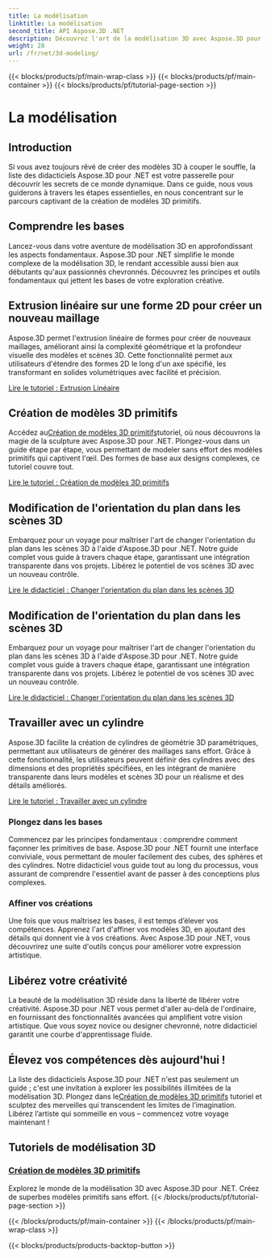 ```yaml
---
title: La modélisation
linktitle: La modélisation
second_title: API Aspose.3D .NET
description: Découvrez l'art de la modélisation 3D avec Aspose.3D pour .NET ! Créez facilement des modèles primitifs captivants dans ce didacticiel complet. Libérez votre créativité aujourd’hui.
weight: 28
url: /fr/net/3d-modeling/
---
```


{{< blocks/products/pf/main-wrap-class >}}
{{< blocks/products/pf/main-container >}}
{{< blocks/products/pf/tutorial-page-section >}}

# La modélisation


## Introduction

Si vous avez toujours rêvé de créer des modèles 3D à couper le souffle, la liste des didacticiels Aspose.3D pour .NET est votre passerelle pour découvrir les secrets de ce monde dynamique. Dans ce guide, nous vous guiderons à travers les étapes essentielles, en nous concentrant sur le parcours captivant de la création de modèles 3D primitifs.

## Comprendre les bases

Lancez-vous dans votre aventure de modélisation 3D en approfondissant les aspects fondamentaux. Aspose.3D pour .NET simplifie le monde complexe de la modélisation 3D, le rendant accessible aussi bien aux débutants qu'aux passionnés chevronnés. Découvrez les principes et outils fondamentaux qui jettent les bases de votre exploration créative.

## Extrusion linéaire sur une forme 2D pour créer un nouveau maillage

Aspose.3D permet l'extrusion linéaire de formes pour créer de nouveaux maillages, améliorant ainsi la complexité géométrique et la profondeur visuelle des modèles et scènes 3D. Cette fonctionnalité permet aux utilisateurs d'étendre des formes 2D le long d'un axe spécifié, les transformant en solides volumétriques avec facilité et précision.

[Lire le tutoriel : Extrusion Linéaire](./linear-extrusion/)

## Création de modèles 3D primitifs

 Accédez au[Création de modèles 3D primitifs](./primitive-3d-models/)tutoriel, où nous découvrons la magie de la sculpture avec Aspose.3D pour .NET. Plongez-vous dans un guide étape par étape, vous permettant de modeler sans effort des modèles primitifs qui captivent l'œil. Des formes de base aux designs complexes, ce tutoriel couvre tout.

[Lire le tutoriel : Création de modèles 3D primitifs](./primitive-3d-models/)

## Modification de l'orientation du plan dans les scènes 3D

Embarquez pour un voyage pour maîtriser l'art de changer l'orientation du plan dans les scènes 3D à l'aide d'Aspose.3D pour .NET. Notre guide complet vous guide à travers chaque étape, garantissant une intégration transparente dans vos projets. Libérez le potentiel de vos scènes 3D avec un nouveau contrôle.

[Lire le didacticiel : Changer l'orientation du plan dans les scènes 3D](./change-plane-orientation/)

## Modification de l'orientation du plan dans les scènes 3D

Embarquez pour un voyage pour maîtriser l'art de changer l'orientation du plan dans les scènes 3D à l'aide d'Aspose.3D pour .NET. Notre guide complet vous guide à travers chaque étape, garantissant une intégration transparente dans vos projets. Libérez le potentiel de vos scènes 3D avec un nouveau contrôle.

[Lire le didacticiel : Changer l'orientation du plan dans les scènes 3D](./change-plane-orientation/)


## Travailler avec un cylindre

Aspose.3D facilite la création de cylindres de géométrie 3D paramétriques, permettant aux utilisateurs de générer des maillages sans effort. Grâce à cette fonctionnalité, les utilisateurs peuvent définir des cylindres avec des dimensions et des propriétés spécifiées, en les intégrant de manière transparente dans leurs modèles et scènes 3D pour un réalisme et des détails améliorés.

[Lire le tutoriel : Travailler avec un cylindre](./working-with-cylinder/)



### Plongez dans les bases

Commencez par les principes fondamentaux : comprendre comment façonner les primitives de base. Aspose.3D pour .NET fournit une interface conviviale, vous permettant de mouler facilement des cubes, des sphères et des cylindres. Notre didacticiel vous guide tout au long du processus, vous assurant de comprendre l'essentiel avant de passer à des conceptions plus complexes.

### Affiner vos créations

Une fois que vous maîtrisez les bases, il est temps d’élever vos compétences. Apprenez l'art d'affiner vos modèles 3D, en ajoutant des détails qui donnent vie à vos créations. Avec Aspose.3D pour .NET, vous découvrirez une suite d'outils conçus pour améliorer votre expression artistique.

## Libérez votre créativité

La beauté de la modélisation 3D réside dans la liberté de libérer votre créativité. Aspose.3D pour .NET vous permet d'aller au-delà de l'ordinaire, en fournissant des fonctionnalités avancées qui amplifient votre vision artistique. Que vous soyez novice ou designer chevronné, notre didacticiel garantit une courbe d'apprentissage fluide.

## Élevez vos compétences dès aujourd'hui !

 La liste des didacticiels Aspose.3D pour .NET n'est pas seulement un guide ; c'est une invitation à explorer les possibilités illimitées de la modélisation 3D. Plongez dans le[Création de modèles 3D primitifs](./primitive-3d-models/) tutoriel et sculptez des merveilles qui transcendent les limites de l’imagination. Libérez l’artiste qui sommeille en vous – commencez votre voyage maintenant !
## Tutoriels de modélisation 3D
### [Création de modèles 3D primitifs](./primitive-3d-models/)
Explorez le monde de la modélisation 3D avec Aspose.3D pour .NET. Créez de superbes modèles primitifs sans effort.
{{< /blocks/products/pf/tutorial-page-section >}}

{{< /blocks/products/pf/main-container >}}
{{< /blocks/products/pf/main-wrap-class >}}

{{< blocks/products/products-backtop-button >}}
